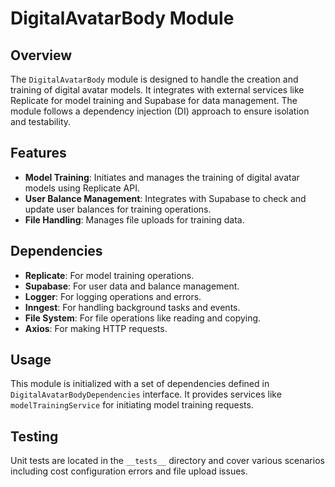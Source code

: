 # DigitalAvatarBody Module

## Overview
The `DigitalAvatarBody` module is designed to handle the creation and training of digital avatar models. It integrates with external services like Replicate for model training and Supabase for data management. The module follows a dependency injection (DI) approach to ensure isolation and testability.

## Features
- **Model Training**: Initiates and manages the training of digital avatar models using Replicate API.
- **User Balance Management**: Integrates with Supabase to check and update user balances for training operations.
- **File Handling**: Manages file uploads for training data.

## Dependencies
- **Replicate**: For model training operations.
- **Supabase**: For user data and balance management.
- **Logger**: For logging operations and errors.
- **Inngest**: For handling background tasks and events.
- **File System**: For file operations like reading and copying.
- **Axios**: For making HTTP requests.

## Usage
This module is initialized with a set of dependencies defined in `DigitalAvatarBodyDependencies` interface. It provides services like `modelTrainingService` for initiating model training requests.

## Testing
Unit tests are located in the `__tests__` directory and cover various scenarios including cost configuration errors and file upload issues. 